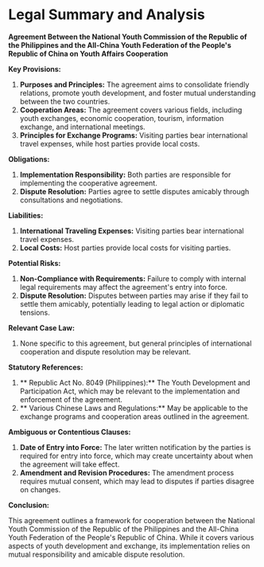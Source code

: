 **Legal Summary and Analysis**
=====================================

**Agreement Between the National Youth Commission of the Republic of the Philippines and the All-China Youth Federation of the People's Republic of China on Youth Affairs Cooperation**

**Key Provisions:**

1.  **Purposes and Principles:** The agreement aims to consolidate friendly relations, promote youth development, and foster mutual understanding between the two countries.
2.  **Cooperation Areas:** The agreement covers various fields, including youth exchanges, economic cooperation, tourism, information exchange, and international meetings.
3.  **Principles for Exchange Programs:** Visiting parties bear international travel expenses, while host parties provide local costs.

**Obligations:**

1.  **Implementation Responsibility:** Both parties are responsible for implementing the cooperative agreement.
2.  **Dispute Resolution:** Parties agree to settle disputes amicably through consultations and negotiations.

**Liabilities:**

1.  **International Traveling Expenses:** Visiting parties bear international travel expenses.
2.  **Local Costs:** Host parties provide local costs for visiting parties.

**Potential Risks:**

1.  **Non-Compliance with Requirements:** Failure to comply with internal legal requirements may affect the agreement's entry into force.
2.  **Dispute Resolution:** Disputes between parties may arise if they fail to settle them amicably, potentially leading to legal action or diplomatic tensions.

**Relevant Case Law:**

1.  None specific to this agreement, but general principles of international cooperation and dispute resolution may be relevant.

**Statutory References:**

1.  ** Republic Act No. 8049 (Philippines):** The Youth Development and Participation Act, which may be relevant to the implementation and enforcement of the agreement.
2.  ** Various Chinese Laws and Regulations:** May be applicable to the exchange programs and cooperation areas outlined in the agreement.

**Ambiguous or Contentious Clauses:**

1.  **Date of Entry into Force:** The later written notification by the parties is required for entry into force, which may create uncertainty about when the agreement will take effect.
2.  **Amendment and Revision Procedures:** The amendment process requires mutual consent, which may lead to disputes if parties disagree on changes.

**Conclusion:**

This agreement outlines a framework for cooperation between the National Youth Commission of the Republic of the Philippines and the All-China Youth Federation of the People's Republic of China. While it covers various aspects of youth development and exchange, its implementation relies on mutual responsibility and amicable dispute resolution.